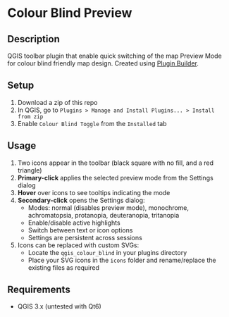 # Colour Blind Preview

## Description

QGIS toolbar plugin that enable quick switching of the map Preview Mode for colour blind friendly map design.
Created using [Plugin Builder](https://plugins.qgis.org/plugins/pluginbuilder/).


## Setup

1. Download a zip of this repo
2. In QGIS, go to `Plugins > Manage and Install Plugins... > Install from zip`
3. Enable `Colour Blind Toggle` from the `Installed` tab


## Usage

1. Two icons appear in the toolbar (black square with no fill, and a red triangle) 
2. **Primary-click** applies the selected preview mode from the Settings dialog 
3. **Hover** over icons to see tooltips indicating the mode
4. **Secondary-click** opens the Settings dialog:
   - Modes: normal (disables preview mode), monochrome, achromatopsia, protanopia, deuteranopia, tritanopia
   - Enable/disable active highlights
   - Switch between text or icon options
   - Settings are persistent across sessions
5. Icons can be replaced with custom SVGs:
   - Locate the `qgis_colour_blind` in your plugins directory
   - Place your SVG icons in the `icons` folder and rename/replace the existing files as required

## Requirements
- QGIS 3.x (untested with Qt6)
